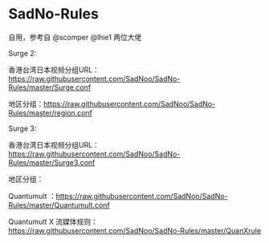 # SadNo-Rules

自用，参考自 @scomper @lhie1 两位大佬

Surge 2:

香港台湾日本视频分组URL：https://raw.githubusercontent.com/SadNoo/SadNo-Rules/master/Surge.conf

地区分组：https://raw.githubusercontent.com/SadNoo/SadNo-Rules/master/region.conf

Surge 3:


香港台湾日本视频分组URL：https://raw.githubusercontent.com/SadNoo/SadNo-Rules/master/Surge3.conf

地区分组：

Quantumult ：https://raw.githubusercontent.com/SadNoo/SadNo-Rules/master/Quantumult.conf

Quantumult X 流媒体规则：https://raw.githubusercontent.com/SadNoo/SadNo-Rules/master/QuanXrule
